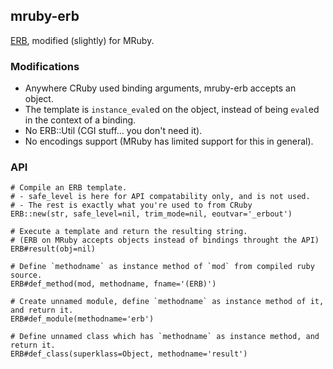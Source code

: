 mruby-erb
---------

[ERB](http://ruby-doc.org/stdlib-2.2.3/libdoc/erb/rdoc/ERB.html), modified (slightly) for MRuby.

### Modifications
- Anywhere CRuby used binding arguments, mruby-erb accepts an object.
- The template is `instance_eval`ed on the object, instead of being `eval`ed in the context of a binding.
- No ERB::Util (CGI stuff... you don't need it).
- No encodings support (MRuby has limited support for this in general).

### API

```
# Compile an ERB template.
# - safe_level is here for API compatability only, and is not used.
# - The rest is exactly what you're used to from CRuby
ERB::new(str, safe_level=nil, trim_mode=nil, eoutvar='_erbout')

# Execute a template and return the resulting string.
# (ERB on MRuby accepts objects instead of bindings throught the API)
ERB#result(obj=nil)

# Define `methodname` as instance method of `mod` from compiled ruby source.
ERB#def_method(mod, methodname, fname='(ERB)')

# Create unnamed module, define `methodname` as instance method of it, and return it.
ERB#def_module(methodname='erb')

# Define unnamed class which has `methodname` as instance method, and return it.
ERB#def_class(superklass=Object, methodname='result')
```
